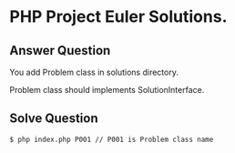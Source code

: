 # PHP Project Euler Solutions.

## Answer Question

You add Problem class in solutions directory.

Problem class should implements SolutionInterface.

## Solve Question

```
$ php index.php P001 // P001 is Problem class name
```
